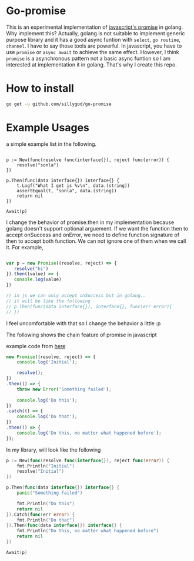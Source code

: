 # Go-promise

This is an experimental implementation of [javascript's promise](https://developer.mozilla.org/en-US/docs/Web/JavaScript/Reference/Global_Objects/Promise) in golang. Why implement this? Actually, golang is not suitable to implement generic purpose library and it has a good async funtion with `select`, `go routine`, `channel`. I have to say those tools are powerful. In javascript, you have to use `promise` or `async await` to achieve the same effect. However, I think `promise` is a asynchronous pattern not a basic async funtion so I am interested at implementation it in golang. That's why I create this repo.


# How to install

```sh
go get -u github.com/sillygod/go-promise
```

# Example Usages

a simple example list in the following.

```golang

p := New(func(resolve func(interface{}), reject func(error)) {
    resolve("sonla")
})

p.Then(func(data interface{}) interface{} {
    t.Logf("What I get is %v\n", data.(string))
    assertEqual(t, "sonla", data.(string))
    return nil
})

Await(p)

```

I change the behavior of promise.then in my implementation because golang doesn't support optional arguement. If we want the function then to accept onSuccess and onError, we need to define function signature of then to accept both function. We can not ignore one of them when we call it. For example,

```js

var p = new Promise((resolve, reject) => {
   resolve("hi")
}).then((value) => {
   console.log(value)
})

// in js we can only accept onSuccess but in golang..
// it will be like the following
// p.Then(func(data interface{}), interface{}, func(err error){
// })

```

I feel uncomfortable with that so I change the behavior a little :p

The following shows the chain feature of promise in javascript

example code from [here](https://developer.mozilla.org/en-US/docs/Web/JavaScript/Guide/Using_promises#Chaining_after_a_catch)
```js
new Promise((resolve, reject) => {
    console.log('Initial');

    resolve();
})
.then(() => {
    throw new Error('Something failed');
        
    console.log('Do this');
})
.catch(() => {
    console.log('Do that');
})
.then(() => {
    console.log('Do this, no matter what happened before');
});

```

In my library, will look like the following

```go
p := New(func(resolve func(interface{}), reject func(error)) {
    fmt.Println("Initial")
    resolve("Initial")
})

p.Then(func(data interface{}) interface{} {
    panic("Something failed")

    fmt.Println("Do this")
    return nil
}).Catch(func(err error) {
    fmt.Println("Do that")
}).Then(func(data interface{}) interface{} {
    fmt.Println("Do this, no matter what happened before")
    return nil
})

Await(p)
```
